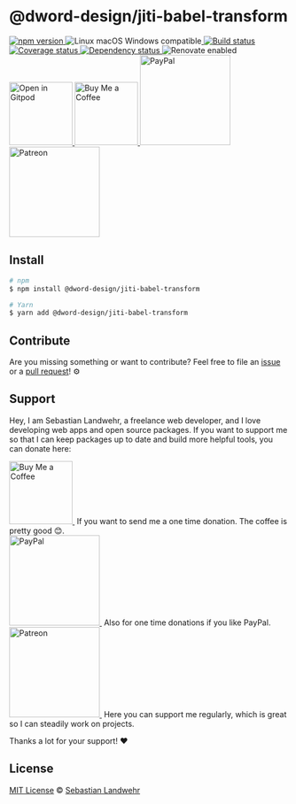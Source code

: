 <!-- TITLE/ -->
# @dword-design/jiti-babel-transform
<!-- /TITLE -->

<!-- BADGES/ -->
  <p>
    <a href="https://npmjs.org/package/@dword-design/jiti-babel-transform">
      <img
        src="https://img.shields.io/npm/v/@dword-design/jiti-babel-transform.svg"
        alt="npm version"
      >
    </a><img src="https://img.shields.io/badge/os-linux%20%7C%C2%A0macos%20%7C%C2%A0windows-blue" alt="Linux macOS Windows compatible"><a href="https://github.com/dword-design/jiti-babel-transform/actions">
      <img
        src="https://github.com/dword-design/jiti-babel-transform/workflows/build/badge.svg"
        alt="Build status"
      >
    </a><a href="https://codecov.io/gh/dword-design/jiti-babel-transform">
      <img
        src="https://codecov.io/gh/dword-design/jiti-babel-transform/branch/master/graph/badge.svg"
        alt="Coverage status"
      >
    </a><a href="https://david-dm.org/dword-design/jiti-babel-transform">
      <img src="https://img.shields.io/david/dword-design/jiti-babel-transform" alt="Dependency status">
    </a><img src="https://img.shields.io/badge/renovate-enabled-brightgreen" alt="Renovate enabled"><br/><a href="https://gitpod.io/#https://github.com/dword-design/jiti-babel-transform">
      <img
        src="https://gitpod.io/button/open-in-gitpod.svg"
        alt="Open in Gitpod"
        width="114"
      >
    </a><a href="https://www.buymeacoffee.com/dword">
      <img
        src="https://www.buymeacoffee.com/assets/img/guidelines/download-assets-sm-2.svg"
        alt="Buy Me a Coffee"
        width="114"
      >
    </a><a href="https://paypal.me/SebastianLandwehr">
      <img
        src="https://sebastianlandwehr.com/images/paypal.svg"
        alt="PayPal"
        width="163"
      >
    </a><a href="https://www.patreon.com/dworddesign">
      <img
        src="https://sebastianlandwehr.com/images/patreon.svg"
        alt="Patreon"
        width="163"
      >
    </a>
</p>
<!-- /BADGES -->

<!-- DESCRIPTION/ -->

<!-- /DESCRIPTION -->

<!-- INSTALL/ -->
## Install

```bash
# npm
$ npm install @dword-design/jiti-babel-transform

# Yarn
$ yarn add @dword-design/jiti-babel-transform
```
<!-- /INSTALL -->

<!-- LICENSE/ -->
## Contribute

Are you missing something or want to contribute? Feel free to file an [issue](https://github.com/dword-design/jiti-babel-transform/issues) or a [pull request](https://github.com/dword-design/jiti-babel-transform/pulls)! ⚙️

## Support

Hey, I am Sebastian Landwehr, a freelance web developer, and I love developing web apps and open source packages. If you want to support me so that I can keep packages up to date and build more helpful tools, you can donate here:

<p>
  <a href="https://www.buymeacoffee.com/dword">
    <img
      src="https://www.buymeacoffee.com/assets/img/guidelines/download-assets-sm-2.svg"
      alt="Buy Me a Coffee"
      width="114"
    >
  </a>&nbsp;If you want to send me a one time donation. The coffee is pretty good 😊.<br/>
  <a href="https://paypal.me/SebastianLandwehr">
    <img
      src="https://sebastianlandwehr.com/images/paypal.svg"
      alt="PayPal"
      width="163"
    >
  </a>&nbsp;Also for one time donations if you like PayPal.<br/>
  <a href="https://www.patreon.com/dworddesign">
    <img
      src="https://sebastianlandwehr.com/images/patreon.svg"
      alt="Patreon"
      width="163"
    >
  </a>&nbsp;Here you can support me regularly, which is great so I can steadily work on projects.
</p>

Thanks a lot for your support! ❤️

## License

[MIT License](https://opensource.org/license/mit/) © [Sebastian Landwehr](https://sebastianlandwehr.com)
<!-- /LICENSE -->
